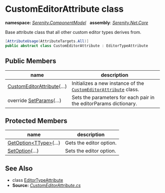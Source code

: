 # CustomEditorAttribute class
**namespace:** *[Serenity.ComponentModel](../README.md#serenity.componentmodel-namespace)*   **assembly**: *[Serenity.Net.Core](../README.md)*

Base attribute class that all other custom editor types derives from.

```csharp
[AttributeUsage(AttributeTargets.All)]
public abstract class CustomEditorAttribute : EditorTypeAttribute
```

## Public Members

| name | description |
| --- | --- |
| [CustomEditorAttribute](CustomEditorAttribute/CustomEditorAttribute.md)(…) | Initializes a new instance of the [`CustomEditorAttribute`](CustomEditorAttribute.md) class. |
| override [SetParams](CustomEditorAttribute/SetParams.md)(…) | Sets the parameters for each pair in the editorParams dictionary. |

## Protected Members

| name | description |
| --- | --- |
| [GetOption&lt;TType&gt;](CustomEditorAttribute/GetOption.md)(…) | Gets the editor option. |
| [SetOption](CustomEditorAttribute/SetOption.md)(…) | Sets the editor option. |

## See Also

* class [EditorTypeAttribute](EditorTypeAttribute.md)
* **Source:** *[CustomEditorAttribute.cs](https://github.com/serenity-is/Serenity/blob/master/src/Serenity.Net.Core/ComponentModel/PropertyGrid/Editing/CustomEditorAttribute.cs)*